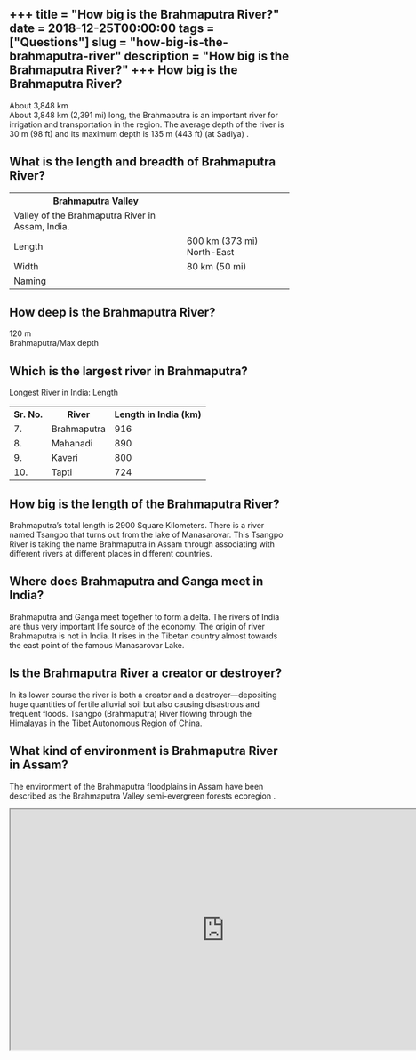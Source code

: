 +++
title = "How big is the Brahmaputra River?"
date = 2018-12-25T00:00:00
tags = ["Questions"]
slug = "how-big-is-the-brahmaputra-river"
description = "How big is the Brahmaputra River?"
+++
How big is the Brahmaputra River?
---------------------------------

About 3,848 km  
About 3,848 km (2,391 mi) long, the Brahmaputra is an important river for irrigation and transportation in the region. The average depth of the river is 30 m (98 ft) and its maximum depth is 135 m (443 ft) (at Sadiya) .

What is the length and breadth of Brahmaputra River?
----------------------------------------------------

<table><tr><th>Brahmaputra Valley</th></tr><tr><td>Valley of the Brahmaputra River in Assam, India.</td></tr><tr><td>Length</td><td>600 km (373 mi) North-East</td></tr><tr><td>Width</td><td>80 km (50 mi)</td></tr><tr><td>Naming</td></tr></table>

How deep is the Brahmaputra River?
----------------------------------

120 m  
Brahmaputra/Max depth

Which is the largest river in Brahmaputra?
------------------------------------------

Longest River in India: Length

<table><tr><th>Sr. No.</th><th>River</th><th>Length in India (km)</th></tr><tr><td>7.</td><td>Brahmaputra</td><td>916</td></tr><tr><td>8.</td><td>Mahanadi</td><td>890</td></tr><tr><td>9.</td><td>Kaveri</td><td>800</td></tr><tr><td>10.</td><td>Tapti</td><td>724</td></tr></table>

How big is the length of the Brahmaputra River?
-----------------------------------------------

Brahmaputra’s total length is 2900 Square Kilometers. There is a river named Tsangpo that turns out from the lake of Manasarovar. This Tsangpo River is taking the name Brahmaputra in Assam through associating with different rivers at different places in different countries.

Where does Brahmaputra and Ganga meet in India?
-----------------------------------------------

Brahmaputra and Ganga meet together to form a delta. The rivers of India are thus very important life source of the economy. The origin of river Brahmaputra is not in India. It rises in the Tibetan country almost towards the east point of the famous Manasarovar Lake.

Is the Brahmaputra River a creator or destroyer?
------------------------------------------------

In its lower course the river is both a creator and a destroyer—depositing huge quantities of fertile alluvial soil but also causing disastrous and frequent floods. Tsangpo (Brahmaputra) River flowing through the Himalayas in the Tibet Autonomous Region of China.

What kind of environment is Brahmaputra River in Assam?
-------------------------------------------------------

The environment of the Brahmaputra floodplains in Assam have been described as the Brahmaputra Valley semi-evergreen forests ecoregion .

<iframe allow="accelerometer; autoplay; clipboard-write; encrypted-media; gyroscope; picture-in-picture" allowfullscreen="" class="__youtube_prefs__  epyt-is-override  no-lazyload" data-no-lazy="1" data-origheight="433" data-origwidth="770" data-skipgform_ajax_framebjll="" height="433" id="_ytid_61655" loading="lazy" src="https://www.youtube.com/embed/QTQdF3SYFEw?enablejsapi=1&autoplay=0&cc_load_policy=0&cc_lang_pref=&iv_load_policy=1&loop=0&modestbranding=0&rel=1&fs=1&playsinline=0&autohide=2&theme=dark&color=red&controls=1&" title="YouTube player" width="770"></iframe>